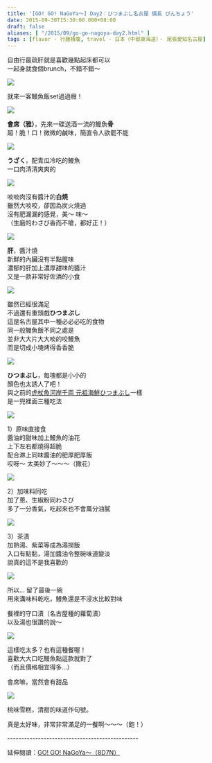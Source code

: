 ```yaml
---
title: '[GO! GO! NaGoYa～] Day2：ひつまぶし名古屋 備長 びんちょう'
date: 2015-09-30T15:30:00.000+08:00
draft: false
aliases: [ "/2015/09/go-go-nagoya-day2.html" ]
tags : [flavor - 行膳積腹, travel - 日本（中部東海道）・ 尾張愛知名古屋]
---
```


自由行最疏肝就是喜歡幾點起床都可以  
一起身就食個brunch，不錯不錯～  

![](/images/nagoya2a1.jpg)

就來一客鰻魚飯set過過癮！  

![](/images/nagoya2a2.jpg)

**會席（雅）**，先來一碟送酒一流的鰻魚**骨**  
超！脆！口！微微的鹹味，簡直令人欲罷不能  

![](/images/nagoya2a3.jpg)

**うざく**，配青瓜冷吃的鰻魚  
一口肉清清爽爽的  

![](/images/nagoya2a4.jpg)

啖啖肉沒有醬汁的**白焼**  
雖然大啖咬，卻因為炭火燒過  
沒有肥漏漏的感覺，美～ 味～  
（生磨的わさび香而不嗆，都好正！）  

![](/images/nagoya2a5.jpg)

**肝**，醬汁燒  
新鮮的內臟沒有半點腥味  
濃郁的肝加上濃厚甜味的醬汁  
又是一款非常好佐酒的小食  

![](/images/nagoya2a6.jpg)

雖然已經很滿足  
不過還有重頭戲**ひつまぶし**  
這是名古屋其中一種必必必吃的食物  
同一般鰻魚飯不同之處是  
並非大大片大大啖的咬鰻魚  
而是切成小塊烤得香香脆  

![](/images/nagoya2a.jpg)

**ひつまぶし**，每塊都是小小的  
顏色也太誘人了吧！  
與之前的[虎杖魚河岸千両 元祖海鮮ひつまぶし](https://hidie.net/tokyo3c/)一樣  
是一兜裡面三種吃法  

![](/images/nagoya2a7.jpg)

1）原味直接食  
醬油的甜味加上鰻魚的油花  
上下左右都燒得超脆  
配合淋上同味醬油的肥厚肥厚飯  
哎呀～ 太美妙了～～～（撒花）  

![](/images/nagoya2a8.jpg)

2）加味料同吃  
加了蔥、生椒粉同わさび  
多了一分香氣，吃起來也不會萬分油膩  

![](/images/nagoya2a9.jpg)

3）茶漬  
加熱湯、紫菜等成為湯撈飯  
入口有點黏，湯加醬油令整碗味道變淡  
說真的這不是我喜歡的  

![](/images/nagoya2a10.jpg)

所以... 留了最後一碗  
用來溝味料乾吃，鰻魚還是不浸水比較對味  
  
餐裡的守口漬（名古屋種的蘿蔔漬）  
以及湯也很讚的說～  

![](/images/nagoya2a11.jpg)

這樣吃太多？也有這種餐喔！  
喜歡大大口吃鰻魚點這款就對了  
（而且價格相宜得多...）  
  
會席嘛，當然會有甜品  

![](/images/nagoya2a12.jpg)

桃味雪糕，清甜的味道作句號。  
  
真是太好味，非常非常滿足的一餐啊～～～（飽！）  
  
\-----------------------------------------------  
  
延伸閱讀：[GO! GO! NaGoYa～（8D7N）](https://hidie.net/nagoya8d7n/)
